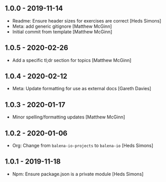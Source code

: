 ## 1.0.0 - 2019-11-14

* Readme: Ensure header sizes for exercises are correct [Heds Simons]
* Meta: add generic gitignore [Matthew McGinn]
* Initial commit from template [Matthew McGinn]

## 1.0.5 - 2020-02-26

* Add a specific tl;dr section for topics [Matthew McGinn]

## 1.0.4 - 2020-02-12

* Meta: Update formatting for use as external docs [Gareth Davies]

## 1.0.3 - 2020-01-17

* Minor spelling/formatting updates [Matthew McGinn]

## 1.0.2 - 2020-01-06

* Org: Change from `balena-io-projects` to `balena-io` [Heds Simons]

## 1.0.1 - 2019-11-18

* Npm: Ensure package.json is a private module [Heds Simons]
